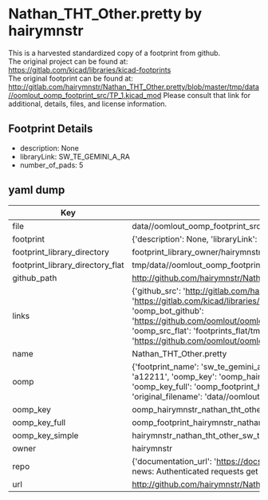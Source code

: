 # Nathan_THT_Other.pretty by hairymnstr  
This is a harvested standardized copy of a footprint from github.  
The original project can be found at:  
https://gitlab.com/kicad/libraries/kicad-footprints  
The original footprint can be found at:
http://gitlab.com/hairymnstr/Nathan_THT_Other.pretty/blob/master/tmp/data//oomlout_oomp_footprint_src/TP_1.kicad_mod
Please consult that link for additional, details, files, and license information.  
## Footprint Details
* description: None  
* libraryLink: SW_TE_GEMINI_A_RA  
* number_of_pads: 5  
## yaml dump  
| Key | Value |  
| --- | --- |  
| file | data//oomlout_oomp_footprint_src/Nathan_THT_Other.pretty/SW_TE_GEMINI_A_RA.kicad_mod |  
| footprint | {'description': None, 'libraryLink': 'SW_TE_GEMINI_A_RA', 'number_of_pads': 5} |  
| footprint_library_directory | footprint_library_owner/hairymnstr_Nathan_THT_Other.pretty |  
| footprint_library_directory_flat | tmp/data//oomlout_oomp_footprint_src/footprints_flat/hairymnstr_nathan_tht_other_sw_te_gemini_a_ra/working |  
| github_path | http://github.com/hairymnstr/Nathan_THT_Other.pretty/blob/master/tmp/data//oomlout_oomp_footprint_src/SW_TE_GEMINI_A_RA.kicad_mod |  
| links | {'github_src': 'http://gitlab.com/hairymnstr/Nathan_THT_Other.pretty/blob/master/tmp/data//oomlout_oomp_footprint_src/TP_1.kicad_mod', 'github_src_repo': 'https://gitlab.com/kicad/libraries/kicad-footprints', 'oomp_bot': 'tmp/data//oomlout_oomp_footprint_src/footprints/hairymnstr_nathan_tht_other_sw_te_gemini_a_ra/working', 'oomp_bot_github': 'https://github.com/oomlout/oomlout_oomp_footprint_bot/tree/main/tmp/data//oomlout_oomp_footprint_src/footprints/hairymnstr_nathan_tht_other_sw_te_gemini_a_ra/working', 'oomp_src_flat': 'footprints_flat/tmp/data//oomlout_oomp_footprint_src/footprints_flat/hairymnstr_nathan_tht_other_sw_te_gemini_a_ra/working', 'oomp_src_flat_github': 'https://github.com/oomlout/oomlout_oomp_footprint_src/tree/main/tmp/data//oomlout_oomp_footprint_src/footprints_flat/hairymnstr_nathan_tht_other_sw_te_gemini_a_ra/working'} |  
| name | Nathan_THT_Other.pretty |  
| oomp | {'footprint_name': 'sw_te_gemini_a_ra', 'library_name': 'nathan_tht_other', 'md5': 'a1221112329ff99a338b2e59b6ccb3b2', 'md5_10': 'a122111232', 'md5_5': 'a1221', 'md5_6': 'a12211', 'oomp_key': 'oomp_hairymnstr_nathan_tht_other_sw_te_gemini_a_ra', 'oomp_key_extra': 'oomp_footprint_hairymnstr_nathan_tht_other_sw_te_gemini_a_ra', 'oomp_key_full': 'oomp_footprint_hairymnstr_nathan_tht_other_sw_te_gemini_a_ra_a12211', 'oomp_key_simple': 'hairymnstr_nathan_tht_other_sw_te_gemini_a_ra', 'original_filename': 'data//oomlout_oomp_footprint_src/Nathan_THT_Other.pretty/SW_TE_GEMINI_A_RA.kicad_mod', 'owner_name': 'hairymnstr'} |  
| oomp_key | oomp_hairymnstr_nathan_tht_other_sw_te_gemini_a_ra |  
| oomp_key_full | oomp_footprint_hairymnstr_nathan_tht_other_sw_te_gemini_a_ra |  
| oomp_key_simple | hairymnstr_nathan_tht_other_sw_te_gemini_a_ra |  
| owner | hairymnstr |  
| repo | {'documentation_url': 'https://docs.github.com/rest/overview/resources-in-the-rest-api#rate-limiting', 'message': "API rate limit exceeded for 84.66.142.224. (But here's the good news: Authenticated requests get a higher rate limit. Check out the documentation for more details.)"} |  
| url | http://github.com/hairymnstr/Nathan_THT_Other.pretty |  

